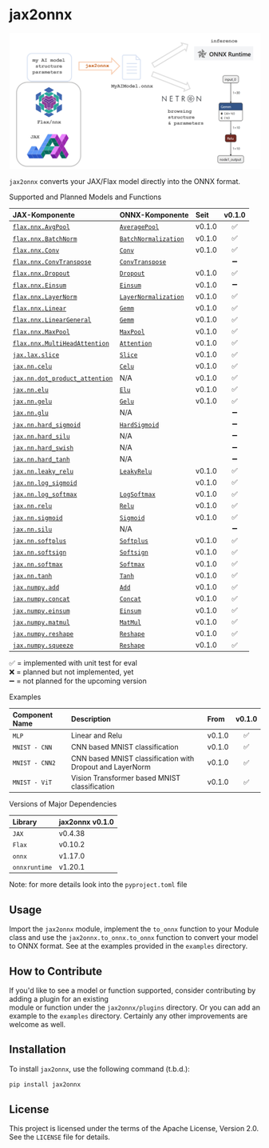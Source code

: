 # jax2onnx


![img.png](img.png)

`jax2onnx` converts your JAX/Flax model directly into the ONNX format.  


Supported and Planned Models and Functions

 JAX-Komponente                                                                                                                              | ONNX-Komponente                                                                      | Seit   | v0.1.0 |
|:--------------------------------------------------------------------------------------------------------------------------------------------|:-------------------------------------------------------------------------------------|:-------|:------:|
| [`flax.nnx.AvgPool`](https://flax-linen.readthedocs.io/en/latest/api_reference/flax.linen/layers.html#flax.linen.avg_pool)                  | [`AveragePool`](https://onnx.ai/onnx/operators/onnx__AveragePool.html)               | v0.1.0 |   ✅    |
| [`flax.nnx.BatchNorm`](https://flax.readthedocs.io/en/latest/api_reference/flax.nnx/nn/normalization.html#flax.nnx.BatchNorm)               | [`BatchNormalization`](https://onnx.ai/onnx/operators/onnx__BatchNormalization.html) | v0.1.0 |   ✅    |
| [`flax.nnx.Conv`](https://flax.readthedocs.io/en/latest/api_reference/flax.nnx/nn/linear.html#flax.nnx.Conv)                                | [`Conv`](https://onnx.ai/onnx/operators/onnx__Conv.html)                             | v0.1.0 |   ✅    |
| [`flax.nnx.ConvTranspose`](https://flax.readthedocs.io/en/latest/api_reference/flax.nnx/nn/linear.html#flax.nnx.ConvTranspose)              | [`ConvTranspose`](https://onnx.ai/onnx/operators/onnx__ConvTranspose.html)           |        |   ➖    |
| [`flax.nnx.Dropout`](https://flax.readthedocs.io/en/latest/api_reference/flax.nnx/nn/stochastic.html#flax.nnx.Dropout)                      | [`Dropout`](https://onnx.ai/onnx/operators/onnx__Dropout.html)                       | v0.1.0 |   ✅    |
| [`flax.nnx.Einsum`](https://flax.readthedocs.io/en/latest/api_reference/flax.nnx/nn/linear.html#flax.nnx.Einsum)                            | [`Einsum`](https://onnx.ai/onnx/operators/onnx__Einsum.html)                         | v0.1.0 |   ➖    |
| [`flax.nnx.LayerNorm`](https://flax.readthedocs.io/en/latest/api_reference/flax.nnx/nn/normalization.html#flax.nnx.LayerNorm)               | [`LayerNormalization`](https://onnx.ai/onnx/operators/onnx__LayerNormalization.html) | v0.1.0 |   ✅    |
| [`flax.nnx.Linear`](https://flax.readthedocs.io/en/latest/api_reference/flax.nnx/nn/linear.html#flax.nnx.Linear)                            | [`Gemm`](https://onnx.ai/onnx/operators/onnx__Gemm.html)                             | v0.1.0 |   ✅    |
| [`flax.nnx.LinearGeneral`](https://flax.readthedocs.io/en/latest/api_reference/flax.nnx/nn/linear.html#flax.nnx.LinearGeneral)              | [`Gemm`](https://onnx.ai/onnx/operators/onnx__Gemm.html)                             | v0.1.0 |   ✅    |
| [`flax.nnx.MaxPool`](https://flax-linen.readthedocs.io/en/latest/api_reference/flax.linen/layers.html#flax.linen.max_pool)                  | [`MaxPool`](https://onnx.ai/onnx/operators/onnx__MaxPool.html)                       | v0.1.0 |   ✅    |
| [`flax.nnx.MultiHeadAttention`](https://flax.readthedocs.io/en/latest/api_reference/flax.nnx/nn/attention.html#flax.nnx.MultiHeadAttention) | [`Attention`](https://onnx.ai/onnx/operators/onnx__Attention.html)                   | v0.1.0 |   ✅    |
| [`jax.lax.slice`](https://jax.readthedocs.io/en/latest/_autosummary/jax.lax.slice.html)                                                     | [`Slice`](https://onnx.ai/onnx/operators/onnx__Slice.html)                            | v0.1.0 |   ✅    |
| [`jax.nn.celu`](https://jax.readthedocs.io/en/latest/jax.nn.html#jax.nn.celu)                                                               | [`Celu`](https://onnx.ai/onnx/operators/onnx__Celu.html)                             | v0.1.0 |   ✅    |
| [`jax.nn.dot_product_attention`](https://jax.readthedocs.io/en/latest/_autosummary/jax.nn.dot_product_attention.html)                       | N/A                                                                                  | v0.1.0 |   ✅    |
| [`jax.nn.elu`](https://jax.readthedocs.io/en/latest/jax.nn.html#jax.nn.elu)                                                                 | [`Elu`](https://onnx.ai/onnx/operators/onnx__Elu.html)                               | v0.1.0 |   ✅    |
| [`jax.nn.gelu`](https://jax.readthedocs.io/en/latest/jax.nn.html#jax.nn.gelu)                                                               | [`Gelu`](https://onnx.ai/onnx/operators/onnx__Gelu.html)                             | v0.1.0 |   ✅    |
| [`jax.nn.glu`](https://jax.readthedocs.io/en/latest/jax.nn.html#jax.nn.glu)                                                                 | N/A                                                                                  |        |   ➖    |
| [`jax.nn.hard_sigmoid`](https://jax.readthedocs.io/en/latest/jax.nn.html#jax.nn.hard_sigmoid)                                               | [`HardSigmoid`](https://onnx.ai/onnx/operators/onnx__HardSigmoid.html)               |        |   ➖    |
| [`jax.nn.hard_silu`](https://jax.readthedocs.io/en/latest/jax.nn.html#jax.nn.hard_silu)                                                     | N/A                                                                                  |        |   ➖    |
| [`jax.nn.hard_swish`](https://jax.readthedocs.io/en/latest/jax.nn.html#jax.nn.hard_swish)                                                   | N/A                                                                                  |        |   ➖    |
| [`jax.nn.hard_tanh`](https://jax.readthedocs.io/en/latest/jax.nn.html#jax.nn.hard_tanh)                                                     | N/A                                                                                  |        |   ➖    |
| [`jax.nn.leaky_relu`](https://jax.readthedocs.io/en/latest/jax.nn.html#jax.nn.leaky_relu)                                                   | [`LeakyRelu`](https://onnx.ai/onnx/operators/onnx__LeakyRelu.html)                   | v0.1.0 |   ✅    |
| [`jax.nn.log_sigmoid`](https://jax.readthedocs.io/en/latest/jax.nn.html#jax.nn.log_sigmoid)                                                 |                                                                                      | v0.1.0 |   ✅    |
| [`jax.nn.log_softmax`](https://jax.readthedocs.io/en/latest/jax.nn.html#jax.nn.log_softmax)                                                 | [`LogSoftmax`](https://onnx.ai/onnx/operators/onnx__LogSoftmax.html)                 | v0.1.0 |   ✅    |
| [`jax.nn.relu`](https://jax.readthedocs.io/en/latest/jax.nn.html#jax.nn.relu)                                                               | [`Relu`](https://onnx.ai/onnx/operators/onnx__Relu.html)                             | v0.1.0 |   ✅    |
| [`jax.nn.sigmoid`](https://jax.readthedocs.io/en/latest/jax.nn.html#jax.nn.sigmoid)                                                         | [`Sigmoid`](https://onnx.ai/onnx/operators/onnx__Sigmoid.html)                       | v0.1.0 |   ✅    |
| [`jax.nn.silu`](https://jax.readthedocs.io/en/latest/jax.nn.html#jax.nn.silu)                                                               | N/A                                                                                  |        |   ➖    |
| [`jax.nn.softplus`](https://jax.readthedocs.io/en/latest/jax.nn.html#jax.nn.softplus)                                                       | [`Softplus`](https://onnx.ai/onnx/operators/onnx__Softplus.html)                     | v0.1.0 |   ✅    |
| [`jax.nn.softsign`](https://jax.readthedocs.io/en/latest/jax.nn.html#jax.nn.softsign)                                                       | [`Softsign`](https://onnx.ai/onnx/operators/onnx__Softsign.html)                     | v0.1.0 |   ✅    |
| [`jax.nn.softmax`](https://jax.readthedocs.io/en/latest/jax.nn.html#jax.nn.softmax)                                                         | [`Softmax`](https://onnx.ai/onnx/operators/onnx__Softmax.html)                       | v0.1.0 |   ✅    |
| [`jax.nn.tanh`](https://jax.readthedocs.io/en/latest/jax.nn.html#jax.nn.tanh)                                                               | [`Tanh`](https://onnx.ai/onnx/operators/onnx__Tanh.html)                             | v0.1.0 |   ✅    |
| [`jax.numpy.add`](https://jax.readthedocs.io/en/latest/_autosummary/jax.numpy.add.html)                                                     | [`Add`](https://onnx.ai/onnx/operators/onnx__Add.html)                               | v0.1.0 |   ✅    |
| [`jax.numpy.concat`](https://jax.readthedocs.io/en/latest/_autosummary/jax.numpy.concat.html)                                               | [`Concat`](https://onnx.ai/onnx/operators/onnx__Concat.html)                         | v0.1.0 |   ✅    |
| [`jax.numpy.einsum`](https://jax.readthedocs.io/en/latest/_autosummary/jax.numpy.einsum.html)                                               | [`Einsum`](https://onnx.ai/onnx/operators/onnx__Einsum.html)                         | v0.1.0 |   ✅    |
| [`jax.numpy.matmul`](https://jax.readthedocs.io/en/latest/_autosummary/jax.numpy.matmul.html)                                               | [`MatMul`](https://onnx.ai/onnx/operators/onnx__MatMul.html)                         | v0.1.0 |   ✅    |
| [`jax.numpy.reshape`](https://jax.readthedocs.io/en/latest/_autosummary/jax.numpy.reshape.html)                                             | [`Reshape`](https://onnx.ai/onnx/operators/onnx__Reshape.html)                       | v0.1.0 |   ✅    |
| [`jax.numpy.squeeze`](https://docs.jax.dev/en/latest/_autosummary/jax.numpy.squeeze.html#jax.numpy.squeeze)                                             | [`Reshape`](https://onnx.ai/onnx/operators/onnx__Squeeze.html)                       | v0.1.0 |   ✅    |

✅ = implemented with unit test for eval<br>
❌ = planned but not implemented, yet<br>
➖ = not planned for the upcoming version

Examples

| Component Name | Description                                               | From   | v0.1.0 |
|:---------------|:----------------------------------------------------------|:-------|:------:|
| `MLP`          | Linear and Relu                                           | v0.1.0 |    ✅ |
| `MNIST - CNN`  | CNN based MNIST classification                            | v0.1.0 |     ✅   |
| `MNIST - CNN2` | CNN based MNIST classification with Dropout and LayerNorm | v0.1.0 |     ✅   |
| `MNIST - ViT`  | Vision Transformer based MNIST classification             | v0.1.0 |   ✅  |


Versions of Major Dependencies

| Library       | jax2onnx v0.1.0 | 
|:--------------|:----------------| 
| `JAX`         | v0.4.38         | 
| `Flax`        | v0.10.2         | 
| `onnx`        | v1.17.0         |  
| `onnxruntime` | v1.20.1         |  

Note: for more details look into the `pyproject.toml` file



## Usage
Import the `jax2onnx` module, implement the `to_onnx` function to your Module class and use the `jax2onnx.to_onnx.to_onnx` 
function to convert your model to ONNX format. See at the examples provided in the `examples` directory.

 

## How to Contribute

If you'd like to see a model or function supported, consider contributing by adding a plugin for an existing   
module or function under the `jax2onnx/plugins` directory. Or you can add an example to the `examples` directory. 
Certainly any other improvements are welcome as well.

## Installation

To install `jax2onnx`, use the following command (t.b.d.):

```bash
pip install jax2onnx  
```


 

## License

This project is licensed under the terms of the Apache License, Version 2.0. See the `LICENSE` file for details.

